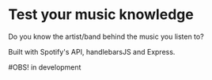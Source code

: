 # Test your music knowledge 

Do you know the artist/band behind the music you listen to?

Built with Spotify's API, handlebarsJS and Express.

#OBS! in development